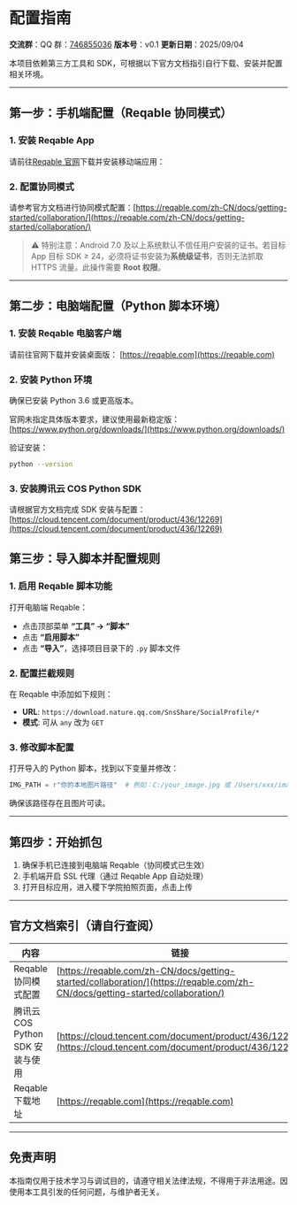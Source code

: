 # 配置指南

**交流群**：QQ 群：[746855036](https://jq.qq.com/?_wv=1027&k=746855036)
**版本号**：v0.1
**更新日期**：2025/09/04

本项目依赖第三方工具和 SDK，可根据以下官方文档指引自行下载、安装并配置相关环境。

---

## 第一步：手机端配置（Reqable 协同模式）

### 1. 安装 Reqable App
请前往[Reqable 官网](https://reqable.com)下载并安装移动端应用：
### 2. 配置协同模式
请参考官方文档进行协同模式配置：[https://reqable.com/zh-CN/docs/getting-started/collaboration/](https://reqable.com/zh-CN/docs/getting-started/collaboration/)

> ⚠️ 特别注意：Android 7.0 及以上系统默认不信任用户安装的证书。若目标 App 目标 SDK ≥ 24，必须将证书安装为**系统级证书**，否则无法抓取 HTTPS 流量。此操作需要 **Root 权限**。

---

## 第二步：电脑端配置（Python 脚本环境）

### 1. 安装 Reqable 电脑客户端
请前往官网下载并安装桌面版： [https://reqable.com](https://reqable.com)

### 2. 安装 Python 环境
确保已安装 Python 3.6 或更高版本。

官网未指定具体版本要求，建议使用最新稳定版： [https://www.python.org/downloads/](https://www.python.org/downloads/)

验证安装：
```bash
python --version
```

### 3. 安装腾讯云 COS Python SDK
请根据官方文档完成 SDK 安装与配置： [https://cloud.tencent.com/document/product/436/12269](https://cloud.tencent.com/document/product/436/12269)

## 第三步：导入脚本并配置规则

### 1. 启用 Reqable 脚本功能
打开电脑端 Reqable：
- 点击顶部菜单 **“工具” → “脚本”**
- 点击 **“启用脚本”**
- 点击 **“导入”**，选择项目目录下的 `.py` 脚本文件

### 2. 配置拦截规则
在 Reqable 中添加如下规则：
- **URL**: `https://download.nature.qq.com/SnsShare/SocialProfile/*`
- **模式**: 可从 `any` 改为 `GET`

### 3. 修改脚本配置
打开导入的 Python 脚本，找到以下变量并修改：
```python
IMG_PATH = r"你的本地图片路径"  # 例如：C:/your_image.jpg 或 /Users/xxx/image.png
```

确保该路径存在且图片可读。

---

## 第四步：开始抓包

1. 确保手机已连接到电脑端 Reqable（协同模式已生效）
2. 手机端开启 SSL 代理（通过 Reqable App 自动处理）
3. 打开目标应用，进入稷下学院拍照页面，点击上传

---

## 官方文档索引（请自行查阅）

| 内容                             | 链接                                                         |
| -------------------------------- | ------------------------------------------------------------ |
| Reqable 协同模式配置             | [https://reqable.com/zh-CN/docs/getting-started/collaboration/](https://reqable.com/zh-CN/docs/getting-started/collaboration/) |
| 腾讯云 COS Python SDK 安装与使用 | [https://cloud.tencent.com/document/product/436/12269](https://cloud.tencent.com/document/product/436/12269) |
| Reqable 下载地址                 | [https://reqable.com](https://reqable.com)                   |

---

## 免责声明

本指南仅用于技术学习与调试目的，请遵守相关法律法规，不得用于非法用途。因使用本工具引发的任何问题，与维护者无关。